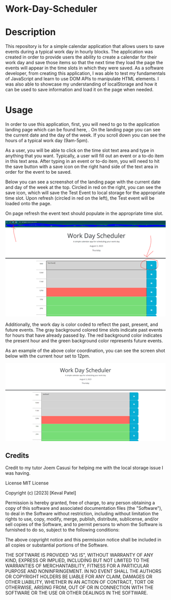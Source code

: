 # Work-Day-Scheduler


# Description
This repository is for a simple calendar application that allows users to save events during a typical work day in hourly blocks. The application was created in order to provide users the ability to create a calendar for their work day and save those items so that the next time they load the page the events will appear in the time slots in which they were saved. As a software developer, from creating this application, I was able to test my fundamentals of JavaScript and learn to use DOM APIs to manipulate HTML elements. I was also able to showcase my understanding of localStorage and how it can be used to save information and load it on the page when needed.

# Usage
In order to use this application, first, you will need to go to the application landing page which can be found here, <placeholder>. On the landing page you can see the current date and the day of the week. If you scroll down you can see the hours of a typical work day (9am-5pm). 

As a user, you will be able to click on the time slot text area and type in anything that you want. Typically, a user will fill out an event or a to-do item in this text area. After typing in an event or to-do item, you will need to hit the save button with a save icon on the right hand side of the text area in order for the event to be saved. 

Below you can see a screenshot of the landing page with the current date and day of the week at the top. Circled in red on the right, you can see the save icon, which will save the Test Event to local storage for the appropriate time slot. Upon refresh (circled in red on the left), the Test event will be loaded onto the page. 

On page refresh the event text should populate in the appropriate time slot. 

![Alt text](assets/save-button.PNG)

Additionally, the work day is color coded to reflect the past, present, and future events. The gray background colored time slots indicate past events for hours that have already passed by. The red background color indicates the present hour and the green background color represents future events.

As an example of the above color coordination, you can see the screen shot below with the current hour set to 12pm. 

![Alt text](assets/background-colors.PNG)

## Credits

Credit to my tutor Joem Casusi for helping me with the local storage issue I was having.


License
MIT License

Copyright (c) [2023] [Keval Patel]

Permission is hereby granted, free of charge, to any person obtaining a copy of this software and associated documentation files (the "Software"), to deal in the Software without restriction, including without limitation the rights to use, copy, modify, merge, publish, distribute, sublicense, and/or sell copies of the Software, and to permit persons to whom the Software is furnished to do so, subject to the following conditions:

The above copyright notice and this permission notice shall be included in all copies or substantial portions of the Software.

THE SOFTWARE IS PROVIDED "AS IS", WITHOUT WARRANTY OF ANY KIND, EXPRESS OR IMPLIED, INCLUDING BUT NOT LIMITED TO THE WARRANTIES OF MERCHANTABILITY, FITNESS FOR A PARTICULAR PURPOSE AND NONINFRINGEMENT. IN NO EVENT SHALL THE AUTHORS OR COPYRIGHT HOLDERS BE LIABLE FOR ANY CLAIM, DAMAGES OR OTHER LIABILITY, WHETHER IN AN ACTION OF CONTRACT, TORT OR OTHERWISE, ARISING FROM, OUT OF OR IN CONNECTION WITH THE SOFTWARE OR THE USE OR OTHER DEALINGS IN THE SOFTWARE.